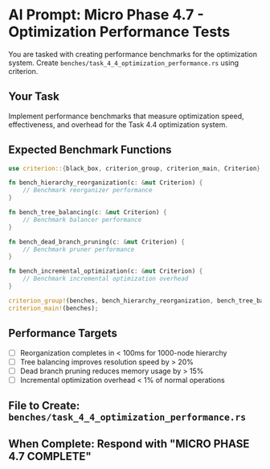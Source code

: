 # AI Prompt: Micro Phase 4.7 - Optimization Performance Tests

You are tasked with creating performance benchmarks for the optimization system. Create `benches/task_4_4_optimization_performance.rs` using criterion.

## Your Task
Implement performance benchmarks that measure optimization speed, effectiveness, and overhead for the Task 4.4 optimization system.

## Expected Benchmark Functions
```rust
use criterion::{black_box, criterion_group, criterion_main, Criterion};

fn bench_hierarchy_reorganization(c: &mut Criterion) {
    // Benchmark reorganizer performance
}

fn bench_tree_balancing(c: &mut Criterion) {
    // Benchmark balancer performance
}

fn bench_dead_branch_pruning(c: &mut Criterion) {
    // Benchmark pruner performance
}

fn bench_incremental_optimization(c: &mut Criterion) {
    // Benchmark incremental optimization overhead
}

criterion_group!(benches, bench_hierarchy_reorganization, bench_tree_balancing, bench_dead_branch_pruning, bench_incremental_optimization);
criterion_main!(benches);
```

## Performance Targets
- [ ] Reorganization completes in < 100ms for 1000-node hierarchy
- [ ] Tree balancing improves resolution speed by > 20%
- [ ] Dead branch pruning reduces memory usage by > 15%
- [ ] Incremental optimization overhead < 1% of normal operations

## File to Create: `benches/task_4_4_optimization_performance.rs`
## When Complete: Respond with "MICRO PHASE 4.7 COMPLETE"